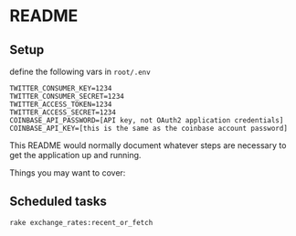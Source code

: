 # README

## Setup
define the following vars in ```root/.env```

```
TWITTER_CONSUMER_KEY=1234
TWITTER_CONSUMER_SECRET=1234
TWITTER_ACCESS_TOKEN=1234
TWITTER_ACCESS_SECRET=1234
COINBASE_API_PASSWORD=[API key, not OAuth2 application credentials]
COINBASE_API_KEY=[this is the same as the coinbase account password]
```


This README would normally document whatever steps are necessary to get the
application up and running.

Things you may want to cover:

## Scheduled tasks
```
rake exchange_rates:recent_or_fetch
```

